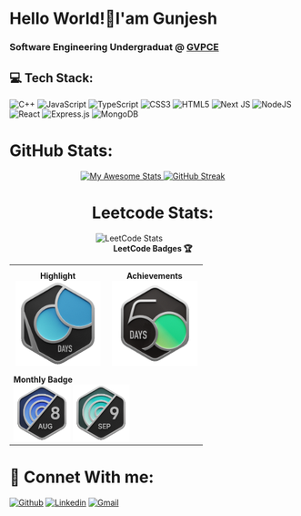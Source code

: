 # Hello World!👋I'am Gunjesh
### Software Engineering Undergraduat @ [GVPCE](https://gvpce.ac.in/)

## 💻 Tech Stack:
![C++](https://img.shields.io/badge/c++-%2300599C.svg?style=for-the-badge&logo=c%2B%2B&logoColor=white) 
![JavaScript](https://img.shields.io/badge/javascript-%23323330.svg?style=for-the-badge&logo=javascript&logoColor=%23F7DF1E) 
![TypeScript](https://img.shields.io/badge/typescript-%23007ACC.svg?style=for-the-badge&logo=typescript&logoColor=white) 
![CSS3](https://img.shields.io/badge/css3-%231572B6.svg?style=for-the-badge&logo=css3&logoColor=white) 
![HTML5](https://img.shields.io/badge/html5-%23E34F26.svg?style=for-the-badge&logo=html5&logoColor=white) 
![Next JS](https://img.shields.io/badge/Next-black?style=for-the-badge&logo=next.js&logoColor=white) 
![NodeJS](https://img.shields.io/badge/node.js-6DA55F?style=for-the-badge&logo=node.js&logoColor=white) 
![React](https://img.shields.io/badge/react-%2320232a.svg?style=for-the-badge&logo=react&logoColor=%2361DAFB) 
![Express.js](https://img.shields.io/badge/express.js-%23404d59.svg?style=for-the-badge&logo=express&logoColor=%2361DAFB) 
![MongoDB](https://img.shields.io/badge/MongoDB-%234ea94b.svg?style=for-the-badge&logo=mongodb&logoColor=white)

# GitHub Stats:
<div align="center">

  <!GitHub Stats>
  <a href="https://git.io/awesome-stats-card">
    <img src="https://awesome-github-stats.azurewebsites.net/user-stats/gunjesh843?cardType=github&theme=github-dark&preferLogin=false&Background=00000000&Border=00000000" alt="My Awesome Stats" />
  </a>

  <!GitHub Streak>
  <a href="https://git.io/streak-stats">
    <img src="https://github-readme-streak-stats.herokuapp.com?user=gunjesh843&theme=transparent&hide_border=true" alt="GitHub Streak" />
  </a>

# Leetcode Stats:
<div align="center">
  <div align="left" style="width: 200px;">
      <img src="https://leetcard.jacoblin.cool/gunjesh843?theme=radical&font=Fenix&ext=heatmap" alt="LeetCode Stats" />
    </div>
      <strong>LeetCode Badges 🏆</strong><br>
      <table>
        <tr>
          <td style="text-align: center; padding: 10px;">
            <strong>Highlight</strong><br>
            <img src="2024-100.gif" width="150" alt="Highlight Badge" />
          </td>
          <td style="text-align: center; padding: 10px;">
            <strong>Achievements</strong><br>
            <img src="2024-50.gif" width="150" alt="Achievement Badge 1" /><br>
            <!-- Add more achievement badges as needed -->
          </td>
        </tr>
        <tr>
          <td colspan = "2">
            <strong>Monthly Badge</strong><br>
            <img src="2024-08.gif" width="100" alt="Monthly Badge 1" />
            <img src="2024-09.gif" width="100" alt="Monthly Badge 2" />
          </td>
        </tr>
      </table>
    </div>
  </div>

</div>


# 🤝 Connet With me:
[![Github](https://img.shields.io/badge/-Github-000?style=flat&logo=Github&logoColor=white)](https://github.com/gunjesh843)
[![Linkedin](https://img.shields.io/badge/-LinkedIn-blue?style=flat&logo=Linkedin&logoColor=white)](https://www.linkedin.com/in/gunjeshkumar)
[![Gmail](https://img.shields.io/badge/-Gmail-c14438?style=flat&logo=Gmail&logoColor=white)](mailto:gunjesh843@gmail.com)
